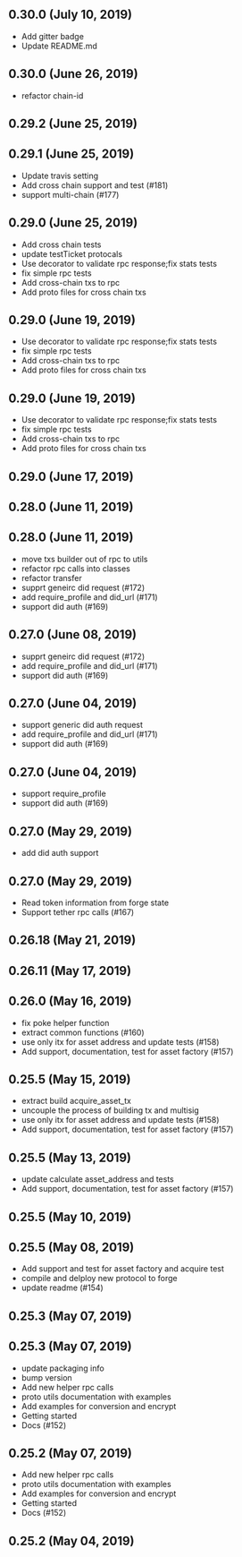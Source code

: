 ## 0.30.0 (July 10, 2019)
  - Add gitter badge
  - Update README.md

## 0.30.0 (June 26, 2019)
  - refactor chain-id

## 0.29.2 (June 25, 2019)


## 0.29.1 (June 25, 2019)
  - Update travis setting
  - Add cross chain support and test (#181)
  - support multi-chain (#177)


## 0.29.0 (June 25, 2019)
  - Add cross chain tests
  - update testTicket protocals
  - Use decorator to validate rpc response;fix stats tests
  - fix simple rpc tests
  - Add cross-chain txs to rpc
  - Add proto files for cross chain txs

## 0.29.0 (June 19, 2019)
  - Use decorator to validate rpc response;fix stats tests
  - fix simple rpc tests
  - Add cross-chain txs to rpc
  - Add proto files for cross chain txs

## 0.29.0 (June 19, 2019)
  - Use decorator to validate rpc response;fix stats tests
  - fix simple rpc tests
  - Add cross-chain txs to rpc
  - Add proto files for cross chain txs

## 0.29.0 (June 17, 2019)


## 0.28.0 (June 11, 2019)


## 0.28.0 (June 11, 2019)
  - move txs builder out of rpc to utils
  - refactor rpc calls into classes
  - refactor transfer
  - supprt geneirc did request (#172)
  - add require_profile and did_url (#171)
  - support did auth (#169)

## 0.27.0 (June 08, 2019)
  - supprt geneirc did request (#172)
  - add require_profile and did_url (#171)
  - support did auth (#169)

## 0.27.0 (June 04, 2019)
  - support generic did auth request
  - add require_profile and did_url (#171)
  - support did auth (#169)

## 0.27.0 (June 04, 2019)
  - support require_profile
  - support did auth (#169)

## 0.27.0 (May 29, 2019)
  - add did auth support

## 0.27.0 (May 29, 2019)
  - Read token information from forge state
  - Support tether rpc calls (#167)

## 0.26.18 (May 21, 2019)


## 0.26.11 (May 17, 2019)


## 0.26.0 (May 16, 2019)
  - fix poke helper function
  - extract common functions (#160)
  - use only itx for asset address and update tests (#158)
  - Add support, documentation, test for asset factory (#157)

## 0.25.5 (May 15, 2019)
  - extract build acquire_asset_tx
  - uncouple the process of building tx and multisig
  - use only itx for asset address and update tests (#158)
  - Add support, documentation, test for asset factory (#157)

## 0.25.5 (May 13, 2019)
  - update calculate asset_address and tests
  - Add support, documentation, test for asset factory (#157)

## 0.25.5 (May 10, 2019)


## 0.25.5 (May 08, 2019)
  - Add support and test for asset factory and acquire test
  - compile and delploy new protocol to forge
  - update readme (#154)

## 0.25.3 (May 07, 2019)


## 0.25.3 (May 07, 2019)
  - update packaging info
  - bump version
  - Add new helper rpc calls
  - proto utils documentation with examples
  - Add examples for conversion and encrypt
  - Getting started
  - Docs (#152)

## 0.25.2 (May 07, 2019)
  - Add new helper rpc calls
  - proto utils documentation with examples
  - Add examples for conversion and encrypt
  - Getting started
  - Docs (#152)

## 0.25.2 (May 04, 2019)


